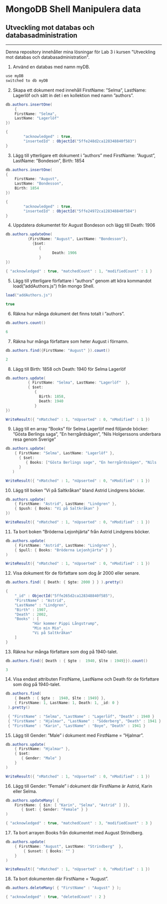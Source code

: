 # MongoDB Shell Manipulera data

## Utveckling mot databas och databasadministration

------

Denna repository innehåller mina lösningar för Lab 3 i kursen "Utveckling mot databas och databasadministration".

1. Använd en databas med namn myDB.

```java
use myDB
switched to db myDB
```

  

2. Skapa ett dokument med innehåll FirstName: ”Selma”, LastName: Lagerlöf och sätt in det i en kollektion med namn ”authors”.

```java
db.authors.insertOne(
	{
	FirstName: "Selma", 
	LastName: "Lagerlöf"
})

{
        "acknowledged" : true,
        "insertedId" : ObjectId("5ffe248d2ca128348840f583")
}
```



3. Lägg till ytterligare ett dokument i ”authors” med FirstName: ”August”, LastName: ”Bondeson”, Birth: 1854

```java
db.authors.insertOne(
{
	FirstName: "August", 
    LastName: "Bondesson",
    Birth: 1854
})

{
        "acknowledged" : true,
        "insertedId" : ObjectId("5ffe24972ca128348840f584")
}
```



4. Uppdatera dokumentet för August Bondeson och lägg till Death: 1906

```java
db.authors.updateOne(
          {FirstName: "August", LastName: "Bondesson"},
            {$set: 
               {
                     Death: 1906
               }
})
    
{ "acknowledged" : true, "matchedCount" : 1, "modifiedCount" : 1 }
```



5. Lägg till ytterligare författare i ”authors” genom att köra kommandot load(”addAuthors.js”) från mongo Shell. 

```java
load("addAuthors.js")

true
```



6. Räkna hur många dokument det finns totalt i ”authors”.

```java
db.authors.count()

6
```



7. Räkna hur många författare som heter August i förnamn.

```java
db.authors.find({FirstName: "August" }).count()

2
```



8. Lägg till Birth: 1858 och Death: 1940 för Selma Lagerlöf

```java
db.authors.update(
          { FirstName: "Selma", LastName: "Lagerlöf"  },
          { $set:
             {
               Birth: 1858,
               Death: 1940
             }
})

WriteResult({ "nMatched" : 1, "nUpserted" : 0, "nModified" : 1 })
```



9. Lägg till en array ”Books” för Selma Lagerlöf med följande böcker: ”Gösta Berlings saga”, ”En herrgårdsägen”, ”Nils Holgerssons underbara resa genom Sverige”

```java
db.authors.update(
    { FirstName: "Selma", LastName: "Lagerlöf" },
      { $set:
         { Books: ["Gösta Berlings sage", "En herrgårdssägen", "Nils 						Holerssons underbara resa genom Sverige"] }
      }
   )

WriteResult({ "nMatched" : 1, "nUpserted" : 0, "nModified" : 1 })
```



10. Lägg till boken ”Vi på Saltkråkan” bland Astrid Lindgrens böcker.

```java
db.authors.update(
    { FirstName: "Astrid", LastName: "Lindgren" },
    { $push: { Books: "Vi på Saltkråkan" } 
})

WriteResult({ "nMatched" : 1, "nUpserted" : 0, "nModified" : 1 })
```



11. Ta bort boken ”Bröderna Lejonhjärta” från Astrid Lindgrens böcker.

```java
db.authors.update(
    { FirstName: "Astrid", LastName: "Lindgren" },
    { $pull: { Books: "Bröderna Lejonhjärta" } }
)

WriteResult({ "nMatched" : 1, "nUpserted" : 0, "nModified" : 1 })
```



12. Visa dokument för de författare som dog år 2000 eller senare.

```java
db.authors.find( { Death: { $gte: 2000 } } ).pretty()

{
    "_id" : ObjectId("5ffe265d2ca128348840f585"),
    "FirstName" : "Astrid",
    "LastName" : "Lindgren",
    "Birth" : 1907,
    "Death" : 2002,
    "Books" : [
            "Här kommer Pippi Långstrump",
            "Mio min Mio",
            "Vi på Saltkråkan"
    ]
}
```



13. Räkna hur många författare som dog på 1940-talet.

```java
db.authors.find({ Death : { $gte :  1940, $lte : 1949}}).count()

3
```



14. Visa endast attributen FirstName, LastName och Death för de författare som dog på 1940-talet.

```java
db.authors.find(
    { Death : { $gte :  1940, $lte : 1949} },
    { FirstName: 1, LastName: 1, Death: 1, _id: 0 }
 ).pretty()

 { "FirstName" : "Selma", "LastName" : "Lagerlöf", "Death" : 1940 }
 { "FirstName" : "Hjalmar", "LastName" : "Söderberg", "Death" : 1941 }
 { "FirstName" : "Karin", "LastName" : "Boye", "Death" : 1941 }
```



15. Lägg till Gender: ”Male” i dokument med FirstName = ”Hjalmar”.

```java
db.authors.update(
    { FirstName: "Hjalmar" },
    { $set:
       { Gender: "Male" }
    }
)

WriteResult({ "nMatched" : 1, "nUpserted" : 0, "nModified" : 1 })
```



16. Lägg till Gender: ”Female” i dokument där FirstName är Astrid, Karin eller Selma.

```java
db.authors.updateMany( { 
    FirstName: { $in: [ "Karin", "Selma", "Astrid" ] }},
       { $set: { Gender: "Female" } }
)

{ "acknowledged" : true, "matchedCount" : 3, "modifiedCount" : 3 }
```



17. Ta bort arrayen Books från dokumentet med August Strindberg.

```java
db.authors.update(
    { FirstName: "August", LastName: "Strindberg"  },
        { $unset: { Books: "" }
    }
)

WriteResult({ "nMatched" : 1, "nUpserted" : 0, "nModified" : 1 })
```



18. Ta bort dokumenten där FirstName = ”August”.

```java
db.authors.deleteMany( { "FirstName" : "August" } );

{ "acknowledged" : true, "deletedCount" : 2 }
```


